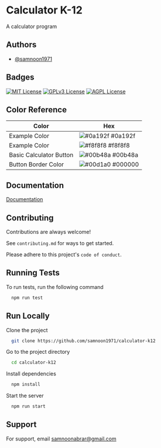 
# Calculator K-12
A calculator program

## Authors

- [@samnoon1971](https://www.github.com/samnoon1971)


## Badges

[![MIT License](https://img.shields.io/badge/License-MIT-green.svg)](https://choosealicense.com/licenses/mit/)
[![GPLv3 License](https://img.shields.io/badge/License-GPL%20v3-yellow.svg)](https://opensource.org/licenses/)
[![AGPL License](https://img.shields.io/badge/license-AGPL-blue.svg)](http://www.gnu.org/licenses/agpl-3.0)

## Color Reference

| Color             | Hex                                                                |
| ----------------- | ------------------------------------------------------------------ |
| Example Color | ![#0a192f](https://via.placeholder.com/10/0a192f?text=+) #0a192f |
| Example Color | ![#f8f8f8](https://via.placeholder.com/10/f8f8f8?text=+) #f8f8f8 |
| Basic Calculator Button | ![#00b48a](https://via.placeholder.com/10/00b48a?text=+) #00b48a |
| Button Border Color | ![#00d1a0](https://via.placeholder.com/10/000000?text=+) #000000


## Documentation

[Documentation](https://github.com/samnoon1971/calculator-k12/blob/main/docs)


## Contributing

Contributions are always welcome!

See `contributing.md` for ways to get started.

Please adhere to this project's `code of conduct`.


## Running Tests

To run tests, run the following command

```bash
  npm run test
```


## Run Locally

Clone the project

```bash
  git clone https://github.com/samnoon1971/calculator-k12
```

Go to the project directory

```bash
  cd calculator-k12
```

Install dependencies

```bash
  npm install
```

Start the server

```bash
  npm run start
```


## Support

For support, email samnoonabrar@gmail.com

